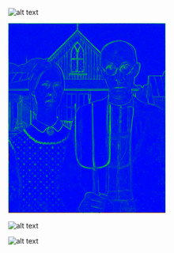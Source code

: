 ![alt text](https://github.com/brekekekex/seam/blob/master/gallery/american_gothic_seam_compressed.gif)


![alt text](https://github.com/brekekekex/seam/blob/master/gallery/american_gothic_energy_compressed.gif)

![alt text](https://github.com/brekekekex/seam/blob/master/gallery/last_supper_seam_compressed.gif)

![alt text](https://github.com/brekekekex/seam/blob/master/gallery/last_supper_energy_compressed.gif)
